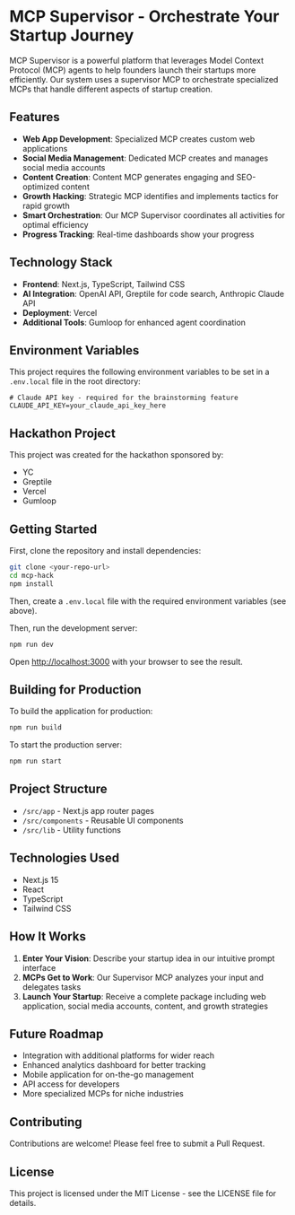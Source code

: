 # MCP Supervisor - Orchestrate Your Startup Journey

MCP Supervisor is a powerful platform that leverages Model Context Protocol (MCP) agents to help founders launch their startups more efficiently. Our system uses a supervisor MCP to orchestrate specialized MCPs that handle different aspects of startup creation.

## Features

- **Web App Development**: Specialized MCP creates custom web applications
- **Social Media Management**: Dedicated MCP creates and manages social media accounts
- **Content Creation**: Content MCP generates engaging and SEO-optimized content
- **Growth Hacking**: Strategic MCP identifies and implements tactics for rapid growth
- **Smart Orchestration**: Our MCP Supervisor coordinates all activities for optimal efficiency
- **Progress Tracking**: Real-time dashboards show your progress

## Technology Stack

- **Frontend**: Next.js, TypeScript, Tailwind CSS
- **AI Integration**: OpenAI API, Greptile for code search, Anthropic Claude API
- **Deployment**: Vercel
- **Additional Tools**: Gumloop for enhanced agent coordination

## Environment Variables

This project requires the following environment variables to be set in a `.env.local` file in the root directory:

```
# Claude API key - required for the brainstorming feature
CLAUDE_API_KEY=your_claude_api_key_here
```

## Hackathon Project

This project was created for the hackathon sponsored by:
- YC
- Greptile
- Vercel
- Gumloop

## Getting Started

First, clone the repository and install dependencies:

```bash
git clone <your-repo-url>
cd mcp-hack
npm install
```

Then, create a `.env.local` file with the required environment variables (see above).

Then, run the development server:

```bash
npm run dev
```

Open [http://localhost:3000](http://localhost:3000) with your browser to see the result.

## Building for Production

To build the application for production:

```bash
npm run build
```

To start the production server:

```bash
npm run start
```

## Project Structure

- `/src/app` - Next.js app router pages
- `/src/components` - Reusable UI components
- `/src/lib` - Utility functions

## Technologies Used

- Next.js 15
- React
- TypeScript
- Tailwind CSS

## How It Works

1. **Enter Your Vision**: Describe your startup idea in our intuitive prompt interface
2. **MCPs Get to Work**: Our Supervisor MCP analyzes your input and delegates tasks
3. **Launch Your Startup**: Receive a complete package including web application, social media accounts, content, and growth strategies

## Future Roadmap

- Integration with additional platforms for wider reach
- Enhanced analytics dashboard for better tracking
- Mobile application for on-the-go management
- API access for developers
- More specialized MCPs for niche industries

## Contributing

Contributions are welcome! Please feel free to submit a Pull Request.

## License

This project is licensed under the MIT License - see the LICENSE file for details. 